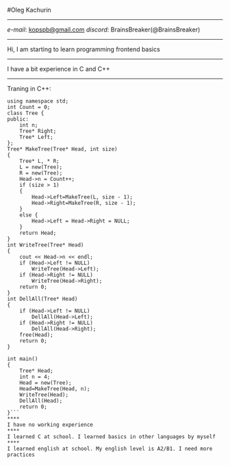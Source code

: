 #Oleg Kachurin
****
*e-mail*: kopspb@gmail.com
*discord*: BrainsBreaker(@BrainsBreaker)
****
Hi, I am starting to learn programming frontend basics
****
I have a bit experience in C and C++
****
Traning in C++:
```#include <iostream>
using namespace std;
int Count = 0;
class Tree {
public:
	int n;
	Tree* Right;
	Tree* Left;
};
Tree* MakeTree(Tree* Head, int size)
{
	Tree* L, * R;
	L = new(Tree);
	R = new(Tree);
	Head->n = Count++;
	if (size > 1)
	{
		Head->Left=MakeTree(L, size - 1);
		Head->Right=MakeTree(R, size - 1);
	}
	else {
		Head->Left = Head->Right = NULL;
	}
	return Head;
}
int WriteTree(Tree* Head)
{
	cout << Head->n << endl;
	if (Head->Left != NULL)
		WriteTree(Head->Left);
	if (Head->Right != NULL)
		WriteTree(Head->Right);
	return 0;
}
int DellAll(Tree* Head)
{
	if (Head->Left != NULL)
		DellAll(Head->Left);
	if (Head->Right != NULL)
		DellAll(Head->Right);
	free(Head);
	return 0;
}

int main()
{
	Tree* Head;
	int n = 4;
	Head = new(Tree);
	Head=MakeTree(Head, n);
	WriteTree(Head);
	DellAll(Head);
	return 0;
}```
****
I have no working experience
****
I learned C at school. I learned basics in other languages by myself
****
I learned english at school. My english level is A2/B1. I need more practices